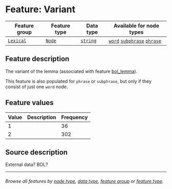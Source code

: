 # Feature: Variant <a name="start"></a>

Feature group | Feature type | Data type | Available for node types
---  | --- | --- | ---
[`Lexical`](featuresbygroup.md#lexical-features) | [`Node`](featuresbyfeaturetype.md#node-features) | [`string`](featuresbydatatype.md#string-datatype)  | [`word`](featuresbynodetype.md#word-nodes) [`subphrase`](featuresbynodetype.md#subphrase-nodes) [`phrase`](featuresbynodetype.md#phrase-nodes)


## Feature description

The variant of the lemma (associated with feature [bol_lemma](bol_lemma.md#start)). 

This feature is also populated for `phrase` or `subphrase`, but only if they consist of just one `word` node.

## Feature values

Value | Description | Frequency
---|---|---
1 | | 36
2 | | 302


## Source description

External data? BOL?

---
###### *Browse all features by [node type](featuresbynodetype.md#start), [data type](featuresbydatatype.md#start), [feature group](featuresbygroup.md#start) or [feature type](featuresbyfeaturetype.md#start).*
